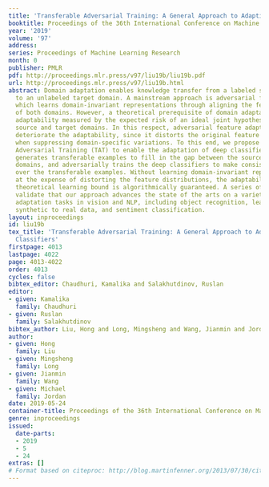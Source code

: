 ```yaml
---
title: 'Transferable Adversarial Training: A General Approach to Adapting Deep Classifiers'
booktitle: Proceedings of the 36th International Conference on Machine Learning
year: '2019'
volume: '97'
address: 
series: Proceedings of Machine Learning Research
month: 0
publisher: PMLR
pdf: http://proceedings.mlr.press/v97/liu19b/liu19b.pdf
url: http://proceedings.mlr.press/v97/liu19b.html
abstract: Domain adaptation enables knowledge transfer from a labeled source domain
  to an unlabeled target domain. A mainstream approach is adversarial feature adaptation,
  which learns domain-invariant representations through aligning the feature distributions
  of both domains. However, a theoretical prerequisite of domain adaptation is the
  adaptability measured by the expected risk of an ideal joint hypothesis over the
  source and target domains. In this respect, adversarial feature adaptation may potentially
  deteriorate the adaptability, since it distorts the original feature distributions
  when suppressing domain-specific variations. To this end, we propose Transferable
  Adversarial Training (TAT) to enable the adaptation of deep classifiers. The approach
  generates transferable examples to fill in the gap between the source and target
  domains, and adversarially trains the deep classifiers to make consistent predictions
  over the transferable examples. Without learning domain-invariant representations
  at the expense of distorting the feature distributions, the adaptability in the
  theoretical learning bound is algorithmically guaranteed. A series of experiments
  validate that our approach advances the state of the arts on a variety of domain
  adaptation tasks in vision and NLP, including object recognition, learning from
  synthetic to real data, and sentiment classification.
layout: inproceedings
id: liu19b
tex_title: 'Transferable Adversarial Training: A General Approach to Adapting Deep
  Classifiers'
firstpage: 4013
lastpage: 4022
page: 4013-4022
order: 4013
cycles: false
bibtex_editor: Chaudhuri, Kamalika and Salakhutdinov, Ruslan
editor:
- given: Kamalika
  family: Chaudhuri
- given: Ruslan
  family: Salakhutdinov
bibtex_author: Liu, Hong and Long, Mingsheng and Wang, Jianmin and Jordan, Michael
author:
- given: Hong
  family: Liu
- given: Mingsheng
  family: Long
- given: Jianmin
  family: Wang
- given: Michael
  family: Jordan
date: 2019-05-24
container-title: Proceedings of the 36th International Conference on Machine Learning
genre: inproceedings
issued:
  date-parts:
  - 2019
  - 5
  - 24
extras: []
# Format based on citeproc: http://blog.martinfenner.org/2013/07/30/citeproc-yaml-for-bibliographies/
---
```

